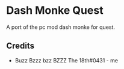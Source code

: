 # Dash Monke Quest

A port of the pc mod dash monke for quest.

## Credits

* Buzz Bzzz bzz BZZZ The 18th#0431 - me
